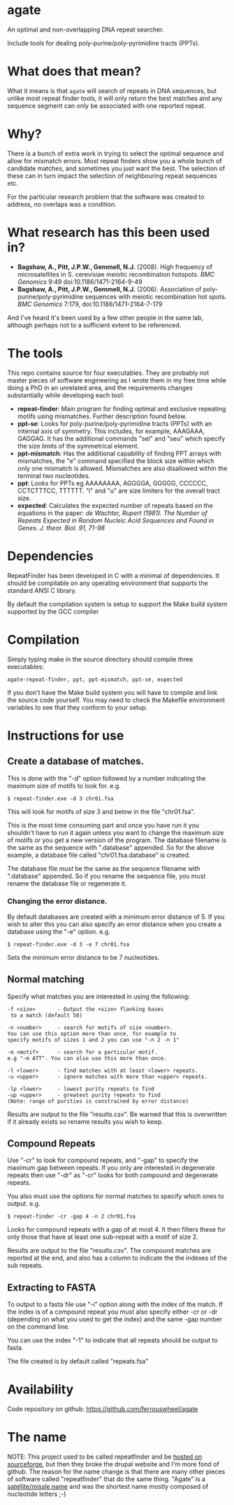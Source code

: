 agate
=====

An optimal and non-overlapping DNA repeat searcher.

Include tools for dealing poly-purine/poly-pyrimidine tracts (PPTs).

# What does that mean?

What it means is that `agate` will search of repeats in DNA sequences, but
unlike most repeat finder tools, it will only return the best matches and any
sequence segment can only be associated with one reported repeat.

# Why?

There is a bunch of extra work in trying to select the optimal sequence and
allow for mismatch errors. Most repeat finders show you a whole bunch of
candidate matches, and sometimes you just want the best. The selection of these
can in turn impact the selection of neighbouring repeat sequences etc.

For the particular research problem that the software was created
to address, no overlaps was a condition.

# What research has this been used in?

- **Bagshaw, A., Pitt, J.P.W., Gemmell, N.J.** (2008). High frequency of
  microsatellites in S. cerevisiae meiotic recombination hotspots. _BMC
  Genomics_ 9:49 doi:10.1186/1471-2164-9-49
- **Bagshaw, A., Pitt, J.P.W., Gemmell, N.J.** (2006). Association of
  poly-purine/poly-pyrimidine sequences with meiotic recombination hot spots.
  _BMC Genomics_ 7:179, doi:10.1186/1471-2164-7-179

And I've heard it's been used by a few other people in the same lab, although
perhaps not to a sufficient extent to be referenced.

# The tools

This repo contains source for four executables. They are probably not master
pieces of software engineering as I wrote them in my free time while doing
a PhD in an unrelated area, and the requirements changes substantially while
developing each tool:

- **repeat-finder**: Main program for finding optimal and exclusive repeating
  motifs using mismatches. Further description found below.
- **ppt-se**: Looks for poly-purine/poly-pyrimidine tracts (PPTs) with an
  internal axis of symmetry.  This includes, for example, AAAGAAA, GAGGAG. It
  has the additional commands "sel" and "seu" which specify the size limits of
  the symmetrical element.
- **ppt-mismatch**: Has the additional capability of finding PPT arrays with
  mismatches, the "e" command specified the block size within which only one
  mismatch is allowed. Mismatches are also disallowed within the terminal two
  nucleotides.
- **ppt**: Looks for PPTs eg AAAAAAAA, AGGGGA, GGGGG, CCCCCC, CCTCTTTCC,
  TTTTTT. "l" and "u" are size limiters for the overall tract size.
- **expected**: Calculates the expected number of repeats based on the
  equations in the paper: _de Wachter, Rupert (1981). The Number of Repeats
  Expected in Random Nucleic Acid Sequences and Found in Genes.  J. theor.
  Biol. 91, 71-98_

# Dependencies

RepeatFinder has been developed in C with a minimal of dependencies.
It should be compilable on any operating environment that supports
the standard ANSI C library.

By default the compilation system is setup to support the Make build
system supported by the GCC compiler

# Compilation

Simply typing make in the source directory should compile three executables:

    agate-repeat-finder, ppt, ppt-mismatch, ppt-se, expected

If you don't have the Make build system you will have to compile and link the
source code yourself. You may need to check the Makefile environment variables
to see that they conform to your setup.

# Instructions for use

## Create a database of matches.

This is done with the "-d" option followed by a number indicating the maximum
size of motifs to look for. e.g.

    $ repeat-finder.exe -d 3 chr01.fsa

This will look for motifs of size 3 and below in the file "chr01.fsa".

This is the most time consuming part and once you have run it you shouldn't
have to run it again unless you want to change the maximum size of motifs or
you get a new version of the program.  The database filename is the same as the
sequence with ".database" appended. So for the above example, a database file
called "chr01.fsa.database" is created.

The database file *must* be the same as the sequence filename with ".database"
appended. So if you rename the sequence file, you must rename the database file
or regenerate it.

### Changing the error distance.

By default databases are created with a minimum error distance of 5.  If you
wish to alter this you can also specify an error distance when you create
a database using the "-e" option. e.g.

    $ repeat-finder.exe -d 3 -e 7 chr01.fsa

Sets the minimum error distance to be 7 nucleotides.

## Normal matching

Specify what matches you are interested in using the following:

```
-f <size>       - Output the <size> flanking bases
 to a match (default 50)
 
-n <number>     - search for motifs of size <number>.
You can use this option more than once, for example to
specify motifs of sizes 1 and 2 you can use "-n 2 -n 1"

-m <motif>      - search for a particular motif.
e.g "-m ATT". You can also use this more than once.

-l <lower>      - find matches with at least <lower> repeats.
-u <upper>      - ignore matches with more than <upper> repeats.

-lp <lower>     - lowest purity repeats to find
-up <upper>     - greatest purity repeats to find
(Note: range of purities is constrained by error distance)
```

Results are output to the file "results.csv". Be warned that this is
overwritten if it already exists so rename results you wish to keep.

## Compound Repeats

Use "-cr" to look for compound repeats, and "-gap" to specify the maximum gap
between repeats. If you only are interested in degenerate repeats then use
"-dr" as "-cr" looks for both compound and degenerate repeats.

You also must use the options for normal matches to specify which ones to
output. e.g.

    $ repeat-finder -cr -gap 4 -n 2 chr01.fsa

Looks for compound repeats with a gap of at most 4.  It then filters these for
only those that have at least one sub-repeat with a motif of size 2.

Results are output to the file "results.csv". The compound matches are reported
at the end, and also has a column to indicate the the indexes of the sub
repeats.

## Extracting to FASTA

To output to a fasta file use "-i" option along with the index of the match. If
the index is of a compound repeat you must also specify either -cr or -dr
(depending on what you used to get the index) and the same -gap number on the
command line.

You can use the index "-1" to indicate that all repeats should be output to
fasta.

The file created is by default called "repeats.fsa"

# Availability

Code repository on github: https://github.com/ferrouswheel/agate

# The name

NOTE: This project used to be called repeatfinder and be [hosted on
sourceforge](http://repeatfinder.sf.net), but then they broke the drupal website
and I'm more fond of github. The reason for the name change is that there are
many other pieces of software called "repeatfinder" that do the same thing.
"Agate" is a [satellite/missle name](http://planet4589.org/space/misc/names.html)
and was the shortest name mostly composed of nucleotide letters ;-)

